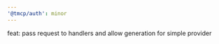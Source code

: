 ```yaml
---
'@tmcp/auth': minor
---
```


feat: pass request to handlers and allow generation for simple provider
